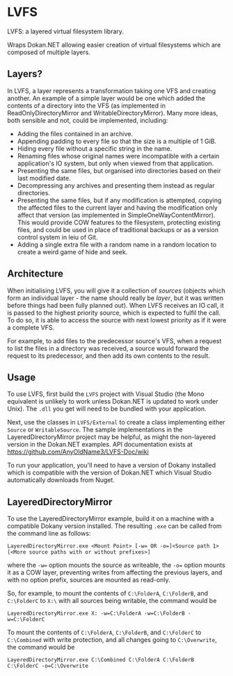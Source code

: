 # LVFS

LVFS: a layered virtual filesystem library.

Wraps Dokan.NET allowing easier creation of virtual filesystems which are composed of multiple layers.

## Layers?

In LVFS, a layer represents a transformation taking one VFS and creating another.
An example of a simple layer would be one which added the contents of a directory into the VFS (as implemented in ReadOnlyDirectoryMirror and WritableDirectoryMirror).
Many more ideas, both sensible and not, could be implemented, including:

* Adding the files contained in an archive.
* Appending padding to every file so that the size is a multiple of 1 GiB.
* Hiding every file without a specific string in the name.
* Renaming files whose original names were incompatible with a certain application's IO system, but only when viewed from that application.
* Presenting the same files, but organised into directories based on their last modified date.
* Decompressing any archives and presenting them instead as regular directories.
* Presenting the same files, but if any modification is attempted, copying the affected files to the current layer and having the modification only affect that version (as implemented in SimpleOneWayContentMirror).
  This would provide COW features to the filesystem, protecting existing files, and could be used in place of traditional backups or as a version control system in leiu of Git.
* Adding a single extra file with a random name in a random location to create a weird game of hide and seek.

## Architecture

When initialising LVFS, you will give it a collection of *sources* (objects which form an individual layer - the name should really be *layer*, but it was written before things had been fully planned out).
When LVFS receives an IO call, it is passed to the highest priority source, which is expected to fulfil the call.
To do so, it is able to access the source with next lowest priority as if it were a complete VFS.

For example, to add files to the predecessor source's VFS, when a request to list the files in a directory was received, a source would forward the request to its predecessor, and then add its own contents to the result.

## Usage

To use LVFS, first build the `LVFS` project with Visual Studio (the Mono equivalent is unlikely to work unless Dokan.NET is updated to work under Unix).
The `.dll` you get will need to be bundled with your application.

Next, use the classes in `LVFS/External` to create a class implementing either `Source` or `WritableSource`.
The sample implementations in the LayeredDirectoryMirror project may be helpful, as might the non-layered version in the Dokan.NET examples.
API documentation exists at https://github.com/AnyOldName3/LVFS-Doc/wiki

To run your application, you'll need to have a version of Dokany installed which is compatible with the version of Dokan.NET which Visual Studio automatically downloads from Nuget.

## LayeredDirectoryMirror

To use the LayeredDirectoryMirror example, build it on a machine with a compatible Dokany version installed.
The resulting `.exe` can be called from the command line as follows:

```
LayeredDirectoryMirror.exe <Mount Point> [-w= OR -o=]<Source path 1> [<More source paths with or without prefixes>]
```

where the `-w=` option mounts the source as writeable, the `-o=` option mounts it as a COW layer, preventing writes from affecting the previous layers, and with no option prefix, sources are mounted as read-only.

So, for example, to mount the contents of `C:\FolderA`, `C:\FolderB`, and `C:\FolderC` to `X:\` with all sources being writable, the command would be

```
LayeredDirectoryMirror.exe X: -w=C:\FolderA -w=C:\FolderB -w=C:\FolderC
```

To mount the contents of `C:\FolderA`, `C:\FolderB`, and `C:\FolderC` to `C:\Combined` with write protection, and all changes going to `C:\Overwrite`, the command would be

```
LayeredDirectoryMirror.exe C:\Combined C:\FolderA C:\FolderB C:\FolderC -o=C:\Overwrite
```
